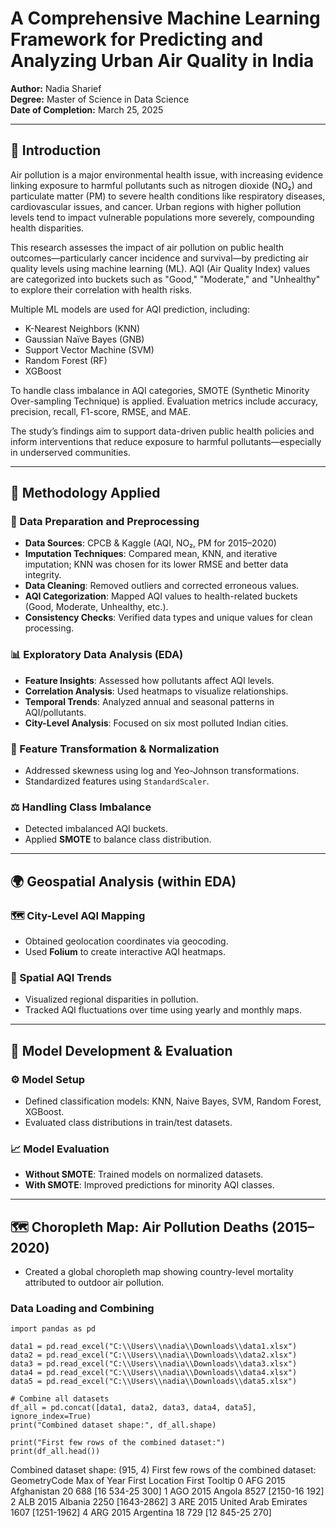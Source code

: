 # A Comprehensive Machine Learning Framework for Predicting and Analyzing Urban Air Quality in India

**Author:** Nadia Sharief  
**Degree:** Master of Science in Data Science  
**Date of Completion:** March 25, 2025

---

## 📘 Introduction

Air pollution is a major environmental health issue, with increasing evidence linking exposure to harmful pollutants such as nitrogen dioxide (NO₂) and particulate matter (PM) to severe health conditions like respiratory diseases, cardiovascular issues, and cancer. Urban regions with higher pollution levels tend to impact vulnerable populations more severely, compounding health disparities.

This research assesses the impact of air pollution on public health outcomes—particularly cancer incidence and survival—by predicting air quality levels using machine learning (ML). AQI (Air Quality Index) values are categorized into buckets such as "Good," "Moderate," and "Unhealthy" to explore their correlation with health risks.

Multiple ML models are used for AQI prediction, including:
- K-Nearest Neighbors (KNN)
- Gaussian Naïve Bayes (GNB)
- Support Vector Machine (SVM)
- Random Forest (RF)
- XGBoost

To handle class imbalance in AQI categories, SMOTE (Synthetic Minority Over-sampling Technique) is applied. Evaluation metrics include accuracy, precision, recall, F1-score, RMSE, and MAE.

The study’s findings aim to support data-driven public health policies and inform interventions that reduce exposure to harmful pollutants—especially in underserved communities.

---

## 🔧 Methodology Applied

### 🧹 Data Preparation and Preprocessing
- **Data Sources**: CPCB & Kaggle (AQI, NO₂, PM for 2015–2020)
- **Imputation Techniques**: Compared mean, KNN, and iterative imputation; KNN was chosen for its lower RMSE and better data integrity.
- **Data Cleaning**: Removed outliers and corrected erroneous values.
- **AQI Categorization**: Mapped AQI values to health-related buckets (Good, Moderate, Unhealthy, etc.).
- **Consistency Checks**: Verified data types and unique values for clean processing.

### 📊 Exploratory Data Analysis (EDA)
- **Feature Insights**: Assessed how pollutants affect AQI levels.
- **Correlation Analysis**: Used heatmaps to visualize relationships.
- **Temporal Trends**: Analyzed annual and seasonal patterns in AQI/pollutants.
- **City-Level Analysis**: Focused on six most polluted Indian cities.

### 🔁 Feature Transformation & Normalization
- Addressed skewness using log and Yeo-Johnson transformations.
- Standardized features using `StandardScaler`.

### ⚖️ Handling Class Imbalance
- Detected imbalanced AQI buckets.
- Applied **SMOTE** to balance class distribution.

---

## 🌍 Geospatial Analysis (within EDA)

### 🗺 City-Level AQI Mapping
- Obtained geolocation coordinates via geocoding.
- Used **Folium** to create interactive AQI heatmaps.

### 📌 Spatial AQI Trends
- Visualized regional disparities in pollution.
- Tracked AQI fluctuations over time using yearly and monthly maps.

---

## 🤖 Model Development & Evaluation

### ⚙️ Model Setup
- Defined classification models: KNN, Naive Bayes, SVM, Random Forest, XGBoost.
- Evaluated class distributions in train/test datasets.

### 📈 Model Evaluation
- **Without SMOTE**: Trained models on normalized datasets.
- **With SMOTE**: Improved predictions for minority AQI classes.

---

## 🗺 Choropleth Map: Air Pollution Deaths (2015–2020)
- Created a global choropleth map showing country-level mortality attributed to outdoor air pollution.
  
### Data Loading and Combining
```
import pandas as pd

data1 = pd.read_excel("C:\\Users\\nadia\\Downloads\\data1.xlsx")
data2 = pd.read_excel("C:\\Users\\nadia\\Downloads\\data2.xlsx")
data3 = pd.read_excel("C:\\Users\\nadia\\Downloads\\data3.xlsx")
data4 = pd.read_excel("C:\\Users\\nadia\\Downloads\\data4.xlsx")
data5 = pd.read_excel("C:\\Users\\nadia\\Downloads\\data5.xlsx")

# Combine all datasets 
df_all = pd.concat([data1, data2, data3, data4, data5], ignore_index=True)
print("Combined dataset shape:", df_all.shape)

print("First few rows of the combined dataset:")
print(df_all.head())

```
Combined dataset shape: (915, 4)
First few rows of the combined dataset:
  GeometryCode  Max of Year        First Location           First Tooltip
0          AFG         2015           Afghanistan  20 688 [16 534-25 300]
1          AGO         2015                Angola      8527 [2150-16 192]
2          ALB         2015               Albania        2250 [1643-2862]
3          ARE         2015  United Arab Emirates        1607 [1251-1962]
4          ARG         2015             Argentina  18 729 [12 845-25 270]

